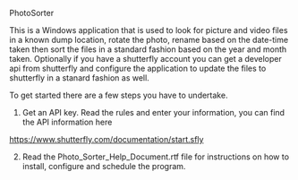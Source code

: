 PhotoSorter


This is a Windows application that is used to look for picture and video files in a known dump location, rotate the photo, rename based on the date-time taken then sort the files in a standard fashion based on the year and month taken.  Optionally if you have a shutterfly account you can get a developer api from shutterfly and configure the application to update the files to shutterfly in a stanard fashion as well.

To get started there are a few steps you have to undertake.

1) Get an API key.
Read the rules and enter your information, you can find the API information here

https://www.shutterfly.com/documentation/start.sfly

2) Read the Photo_Sorter_Help_Document.rtf file for instructions on how to install, configure and schedule the program.